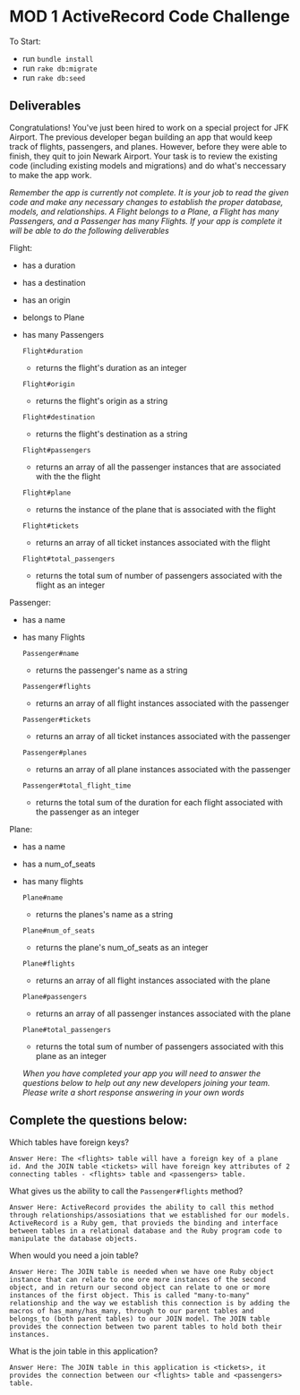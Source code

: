 # MOD 1 ActiveRecord Code Challenge

To Start:
 - run `bundle install`
 - run `rake db:migrate`
 - run `rake db:seed`

## Deliverables

Congratulations! You've just been hired to work on a special project for JFK Airport. The previous developer began building an app that would keep track of flights, passengers, and planes. However, before they were able to finish, they quit to join Newark Airport. Your task is to review the existing code (including existing models and migrations) and do what's neccessary to make the app work.


*Remember the app is currently not complete. It is your job to read the given code and make any necessary changes to establish the proper database, models, and relationships. A Flight belongs to a Plane, a Flight has many Passengers, and a Passenger has many Flights. If your app is complete it will be able to do the following deliverables*

Flight: 
- has a duration
- has a destination
- has an origin
- belongs to Plane
- has many Passengers

  `Flight#duration`
    - returns the flight's duration as an integer
    
  `Flight#origin`
    - returns the flight's origin as a string
    
  `Flight#destination`
    - returns the flight's destination as a string
    
  `Flight#passengers` 
    - returns an array of all the passenger instances that are associated with the the flight
    
  `Flight#plane`
    - returns the instance of the plane that is associated with the flight
    
  `Flight#tickets`
    - returns an array of all ticket instances associated with the flight
    
  `Flight#total_passengers`
    - returns the total sum of number of passengers associated with the flight as an integer

Passenger:
- has a name
- has many Flights 

  `Passenger#name`
    - returns the passenger's name as a string
    
  `Passenger#flights`
    - returns an array of all flight instances associated with the passenger
    
  `Passenger#tickets`
    - returns an array of all ticket instances associated with the passenger
    
  `Passenger#planes`
    - returns an array of all plane instances associated with the passenger
    
  `Passenger#total_flight_time`
    - returns the total sum of the duration for each flight associated with the passenger as an integer 

Plane:
- has a name 
- has a num_of_seats
- has many flights

  `Plane#name`
    - returns the planes's name as a string
    
  `Plane#num_of_seats`
    - returns the plane's num_of_seats as an integer
    
  `Plane#flights`
    - returns an array of all flight instances associated with the plane
    
  `Plane#passengers`
    - returns an array of all passenger instances associated with the plane
    
  `Plane#total_passengers`
    - returns the total sum of number of passengers associated with this plane as an integer 

  *When you have completed your app you will need to answer the questions below to help out any new developers joining your team. Please write a short response answering in your own words*

## Complete the questions below: 

  Which tables have foreign keys?
  
    Answer Here: The <flights> table will have a foreign key of a plane id. And the JOIN table <tickets> will have foreign key attributes of 2 connecting tables - <flights> table and <passengers> table.

  What gives us the ability to call the `Passenger#flights` method? 
  
    Answer Here: ActiveRecord provides the ability to call this method through relationships/assosiations that we established for our models. ActiveRecord is a Ruby gem, that provieds the binding and interface between tables in a relational database and the Ruby program code to manipulate the database objects.

  When would you need a join table?
  
    Answer Here: The JOIN table is needed when we have one Ruby object instance that can relate to one ore more instances of the second object, and in return our second object can relate to one or more instances of the first object. This is called "many-to-many" relationship and the way we establish this connection is by adding the macros of has_many/has_many, through to our parent tables and belongs_to (both parent tables) to our JOIN model. The JOIN table provides the connection between two parent tables to hold both their instances. 

  What is the join table in this application?
  
    Answer Here: The JOIN table in this application is <tickets>, it provides the connection between our <flights> table and <passengers> table. 